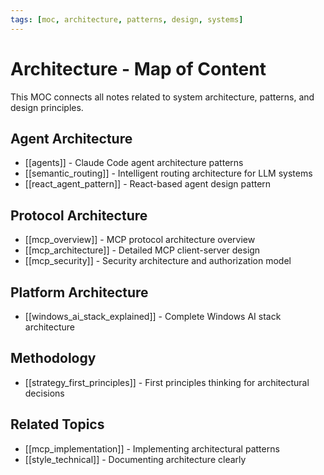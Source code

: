 ```yaml
---
tags: [moc, architecture, patterns, design, systems]
---
```

# Architecture - Map of Content

This MOC connects all notes related to system architecture, patterns, and design principles.

## Agent Architecture

- [[agents]] - Claude Code agent architecture patterns
- [[semantic_routing]] - Intelligent routing architecture for LLM systems
- [[react_agent_pattern]] - React-based agent design pattern

## Protocol Architecture

- [[mcp_overview]] - MCP protocol architecture overview
- [[mcp_architecture]] - Detailed MCP client-server design
- [[mcp_security]] - Security architecture and authorization model

## Platform Architecture

- [[windows_ai_stack_explained]] - Complete Windows AI stack architecture

## Methodology

- [[strategy_first_principles]] - First principles thinking for architectural decisions

## Related Topics

- [[mcp_implementation]] - Implementing architectural patterns
- [[style_technical]] - Documenting architecture clearly
